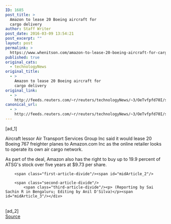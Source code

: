 ```yaml
---
ID: 1685
post_title: >
  Amazon to lease 20 Boeing aircraft for
  cargo delivery
author: Staff Writer
post_date: 2016-03-09 13:54:21
post_excerpt: ""
layout: post
permalink: >
  https://www.whenitson.com/amazon-to-lease-20-boeing-aircraft-for-cargo-delivery/
published: true
original_cats:
  - technologyNews
original_title:
  - >
    Amazon to lease 20 Boeing aircraft for
    cargo delivery
original_link:
  - >
    http://feeds.reuters.com/~r/reuters/technologyNews/~3/OeTvfpfd70I/story01.htm
canonical_url:
  - >
    http://feeds.reuters.com/~r/reuters/technologyNews/~3/OeTvfpfd70I/story01.htm
---
```

 [ad_1]
<br><div id="articleText">
<span id="midArticle_start"/>

<span class="focusParagraph" readability="3"><p><span class="articleLocatio&lt;/span&gt;n">Aircraft lessor Air Transport Services Group Inc said it would lease 20 Boeing 767 freighter planes to Amazon.com Inc as the online retailer looks to operate its own air cargo network.</span></p></span><span id="midArticle_0"/><p>As part of the deal, Amazon also has the right to buy up to 19.9 percent of ATSG's stock over five years at $9.73 per share.</p><span id="midArticle_1"/>
        
        <span class="first-article-divide"/><span id="midArticle_2"/>
        
        <span class="second-article-divide"/>
            <span class="third-article-divide"/><p> (Reporting by Sai Sachin R in Bengaluru; Editing by Anil D'Silva)</p><span id="midArticle_3"/></div>
<br>[ad_2]
<br><a href="http://feeds.reuters.com/~r/reuters/technologyNews/~3/OeTvfpfd70I/story01.htm">Source </a>